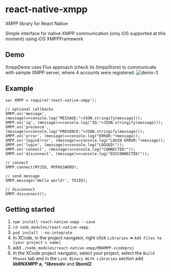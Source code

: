 # react-native-xmpp
XMPP library for React Native

Simple interface for native XMPP communication (only iOS supported at this moment) using iOS XMPPFramework

## Demo
XmppDemo uses Flux approach (check its XmppStore) to communicate with sample XMPP server, where 4 accounts were registered.
![demo-3](https://cloud.githubusercontent.com/assets/1321329/10537760/406affa6-73f4-11e5-986f-81a78adf129e.gif)


## Example

```
var XMPP = require('react-native-xmpp');

// optional callbacks
XMPP.on('message', (message)=>console.log("MESSAGE:"+JSON.stringify(message)));
XMPP.on('iq', (message)=>console.log("IQ:"+JSON.stringify(message)));
XMPP.on('presence', (message)=>console.log("PRESENCE:"+JSON.stringify(message)));
XMPP.on('error', (message)=>console.log("ERROR:"+message));
XMPP.on('loginError', (message)=>console.log("LOGIN ERROR:"+message));
XMPP.on('login', (message)=>console.log("LOGGED!"));
XMPP.on('connect', (message)=>console.log("CONNECTED!"));
XMPP.on('disconnect', (message)=>console.log("DISCONNECTED!"));

// connect
XMPP.connect(MYJID, MYPASSWORD);

// send message
XMPP.message('Hello world!', TOJID);

// disconnect
XMPP.disconnect();

```


## Getting started
1. `npm install react-native-xmpp --save`
2. `cd node_modules/react-native-xmpp`
3. `pod install --no-integrate`
4. In XCode, in the project navigator, right click `Libraries` ➜ `Add Files to [your project's name]`
5. add `./node_modules/react-native-xmpp/RNXMPP.xcodeproj`
6. In the XCode project navigator, select your project, select the `Build Phases` tab and in the `Link Binary With Libraries` section add **libRNXMPP.a**, ***libresolv** and **libxml2**
